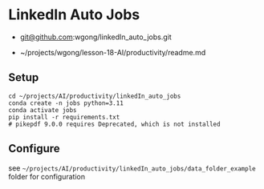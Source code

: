 # LinkedIn Auto Jobs
- git@github.com:wgong/linkedIn_auto_jobs.git

- ~/projects/wgong/lesson-18-AI/productivity/readme.md

## Setup
```
cd ~/projects/AI/productivity/linkedIn_auto_jobs
conda create -n jobs python=3.11
conda activate jobs
pip install -r requirements.txt
# pikepdf 9.0.0 requires Deprecated, which is not installed
```

## Configure

see `~/projects/AI/productivity/linkedIn_auto_jobs/data_folder_example` folder for configuration
